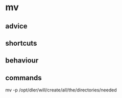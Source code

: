 # mv

## advice

## shortcuts

## behaviour

## commands

mv -p /opt/dler/will/create/all/the/directories/needed